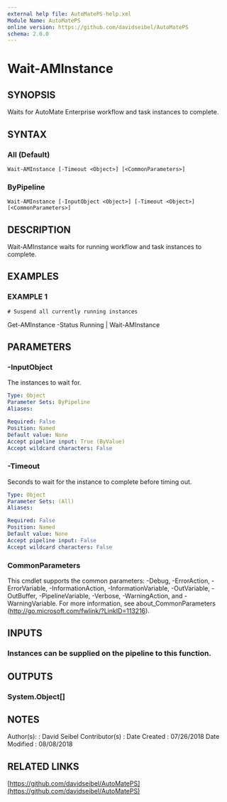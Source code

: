 ```yaml
---
external help file: AutoMatePS-help.xml
Module Name: AutoMatePS
online version: https://github.com/davidseibel/AutoMatePS
schema: 2.0.0
---
```


# Wait-AMInstance

## SYNOPSIS
Waits for AutoMate Enterprise workflow and task instances to complete.

## SYNTAX

### All (Default)
```
Wait-AMInstance [-Timeout <Object>] [<CommonParameters>]
```

### ByPipeline
```
Wait-AMInstance [-InputObject <Object>] [-Timeout <Object>] [<CommonParameters>]
```

## DESCRIPTION
Wait-AMInstance waits for running workflow and task instances to complete.

## EXAMPLES

### EXAMPLE 1
```
# Suspend all currently running instances
```

Get-AMInstance -Status Running | Wait-AMInstance

## PARAMETERS

### -InputObject
The instances to wait for.

```yaml
Type: Object
Parameter Sets: ByPipeline
Aliases:

Required: False
Position: Named
Default value: None
Accept pipeline input: True (ByValue)
Accept wildcard characters: False
```

### -Timeout
Seconds to wait for the instance to complete before timing out.

```yaml
Type: Object
Parameter Sets: (All)
Aliases:

Required: False
Position: Named
Default value: None
Accept pipeline input: False
Accept wildcard characters: False
```

### CommonParameters
This cmdlet supports the common parameters: -Debug, -ErrorAction, -ErrorVariable, -InformationAction, -InformationVariable, -OutVariable, -OutBuffer, -PipelineVariable, -Verbose, -WarningAction, and -WarningVariable.
For more information, see about_CommonParameters (http://go.microsoft.com/fwlink/?LinkID=113216).

## INPUTS

### Instances can be supplied on the pipeline to this function.

## OUTPUTS

### System.Object[]

## NOTES
Author(s):     : David Seibel
Contributor(s) :
Date Created   : 07/26/2018
Date Modified  : 08/08/2018

## RELATED LINKS

[https://github.com/davidseibel/AutoMatePS](https://github.com/davidseibel/AutoMatePS)

